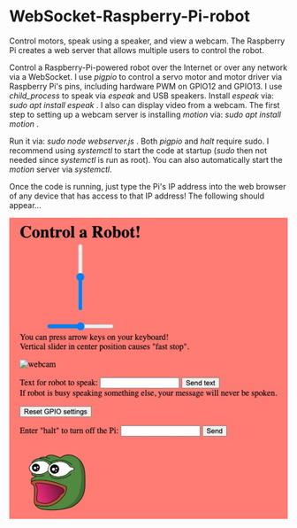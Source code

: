 # WebSocket-Raspberry-Pi-robot
Control motors, speak using a speaker, and view a webcam. The Raspberry Pi creates a web server that allows multiple users to control the robot.

Control a Raspberry-Pi-powered robot over the Internet or over any network via a WebSocket. I use *pigpio* to control a servo motor and motor driver via Raspberry Pi's pins, including hardware PWM on GPIO12 and GPIO13. I use *child_process* to speak via *espeak* and USB speakers. Install *espeak* via: *sudo apt install espeak* . I also can display video from a webcam. The first step to setting up a webcam server is installing *motion* via: *sudo apt install motion* .

Run it via: *sudo node webserver.js* . Both *pigpio* and *halt* require sudo. I recommend using *systemctl* to start the code at startup (*sudo* then not needed since *systemctl* is run as root). You can also automatically start the *motion* server via *systemctl*.

Once the code is running, just type the Pi's IP address into the web browser of any device that has access to that IP address! The following should appear...

![sample image](screenshot.jpg)
